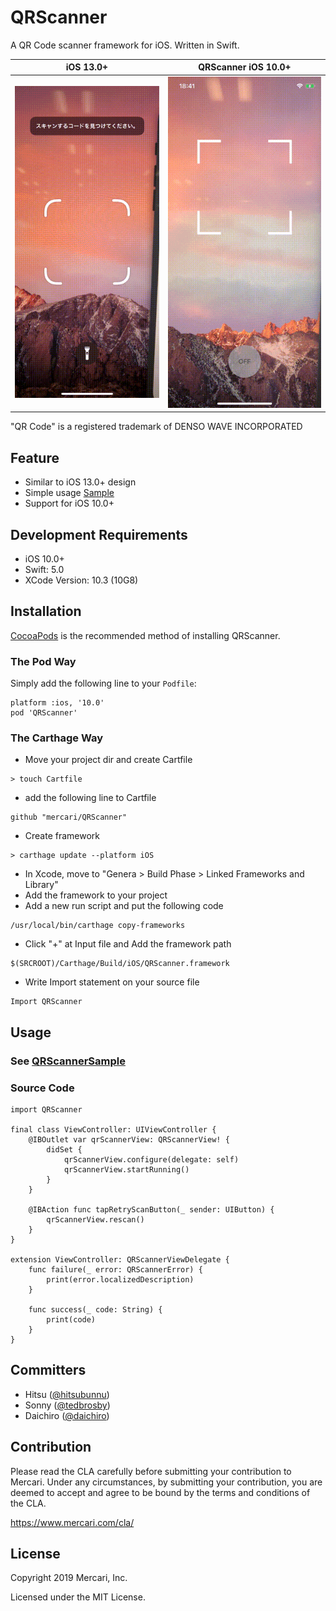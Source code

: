 # QRScanner
A QR Code scanner framework for iOS. Written in Swift.

|iOS 13.0+|QRScanner iOS 10.0+|
|-|-|
|<img src="./images/ios13qr.gif" width="350">|<img src="./images/qr.gif" width="350">|

"QR Code" is a registered trademark of DENSO WAVE INCORPORATED

## Feature
- Similar to iOS 13.0+ design
- Simple usage  <a href="https://github.com/kouzoh/QRScanner/blob/master/QRScannerSample/QRScannerSample/ViewController.swift" target="_blank">Sample</a>
- Support for iOS 10.0+

## Development Requirements
- iOS 10.0+
- Swift: 5.0
- XCode Version: 10.3 (10G8)

## Installation
<a href="http://cocoapods.org/" target="_blank">CocoaPods</a> is the recommended method of installing QRScanner.

### The Pod Way

Simply add the following line to your <code>Podfile</code>:

    platform :ios, '10.0'
    pod 'QRScanner'

### The Carthage Way

- Move your project dir and create Cartfile
```
> touch Cartfile
```
- add the following line to Cartfile
```
github "mercari/QRScanner"
```
- Create framework
```
> carthage update --platform iOS
```

- In Xcode, move to "Genera > Build Phase > Linked Frameworks and Library"
- Add the framework to your project
- Add a new run script and put the following code
```
/usr/local/bin/carthage copy-frameworks
```
- Click "+" at Input file and Add the framework path
```
$(SRCROOT)/Carthage/Build/iOS/QRScanner.framework
```
+ Write Import statement on your source file
```
Import QRScanner
```

## Usage

### See [QRScannerSample](https://github.com/kouzoh/QRScanner/tree/master/QRScannerSample)

### Source Code

```
import QRScanner

final class ViewController: UIViewController {
    @IBOutlet var qrScannerView: QRScannerView! {
        didSet {
            qrScannerView.configure(delegate: self)
            qrScannerView.startRunning()
        }
    }

    @IBAction func tapRetryScanButton(_ sender: UIButton) {
        qrScannerView.rescan()
    }
}

extension ViewController: QRScannerViewDelegate {
    func failure(_ error: QRScannerError) {
        print(error.localizedDescription)
    }

    func success(_ code: String) {
        print(code)
    }
}
```
## Committers

* Hitsu ([@hitsubunnu](https://github.com/hitsubunnu))
* Sonny ([@tedbrosby](https://github.com/tedbrosby))
* Daichiro ([@daichiro](https://github.com/daichiro))

## Contribution

Please read the CLA carefully before submitting your contribution to Mercari.
Under any circumstances, by submitting your contribution, you are deemed to accept and agree to be bound by the terms and conditions of the CLA.

https://www.mercari.com/cla/

## License

Copyright 2019 Mercari, Inc.

Licensed under the MIT License.
